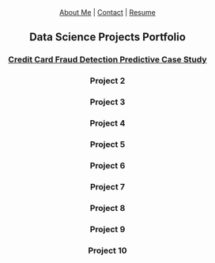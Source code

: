 <div align="center">
<a href="/about.html">About Me</a> | <a href="/contact.html">Contact</a> | <a href="/resume.html">Resume</a>
</div>

<h2 align="center">Data Science Projects Portfolio</h2>

<h3 align="Center"><a href="https://github.com/Shilpakolekar/Data-Science-Projects/tree/main/Credit%20Card%20Fraud%20Detection%20Predictive%20Case%20Study">Credit Card Fraud Detection Predictive Case Study</a></h3>

<h3 align="Center">Project 2</h3>

<h3 align="Center">Project 3</h3>

<h3 align="Center">Project 4</h3>

<h3 align="Center">Project 5</h3>

<h3 align="Center">Project 6</h3>

<h3 align="Center">Project 7</h3>

<h3 align="Center">Project 8</h3>

<h3 align="Center">Project 9</h3>

<h3 align="Center">Project 10</h3>

